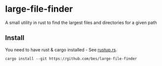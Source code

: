# large-file-finder
A small utility in rust to find the largest files and directories for a given path

## Install

You need to have rust & cargo installed - See [rustup.rs](https://rustup.rs/).

```shell
cargo install --git https://github.com/bes/large-file-finder
```
